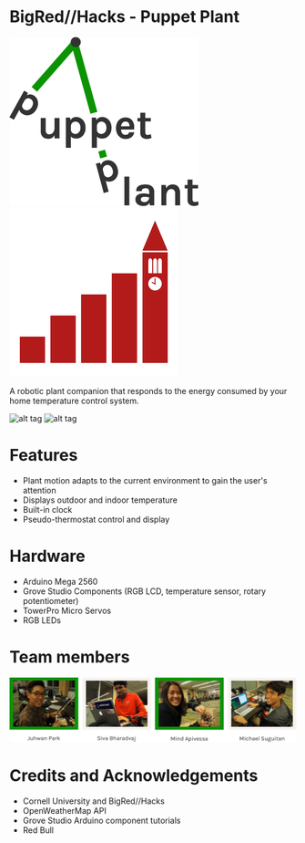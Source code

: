 # BigRed//Hacks - Puppet Plant

![alt tag](/img/logo.png) ![alt tag](/img/brh.png)


A robotic plant companion that responds to the energy consumed by your home temperature control system.


![alt tag](/img/green.png) ![alt tag](/img/red.png)

# Features

- Plant motion adapts to the current environment to gain the user's attention
- Displays outdoor and indoor temperature
- Built-in clock
- Pseudo-thermostat control and display

# Hardware

- Arduino Mega 2560
- Grove Studio Components (RGB LCD, temperature sensor, rotary potentiometer)
- TowerPro Micro Servos
- RGB LEDs

# Team members

![alt tag](/img/themakers.png)

# Credits and Acknowledgements

- Cornell University and BigRed//Hacks
- OpenWeatherMap API
- Grove Studio Arduino component tutorials
- Red Bull

